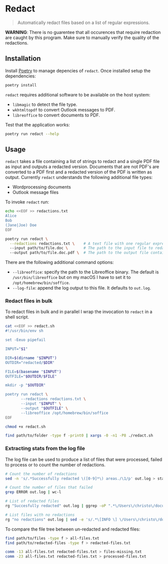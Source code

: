 # Redact

> Automatically redact files based on a list of regular expressions.

**WARNING**: There is no guarentee that all occurences that require redaction are caught by this program. Make sure to manually verify the quality of the redactions.

## Installation

Install [Poetry](https://python-poetry.org/docs/#installation) to manage depencies of `redact`. Once installed setup the dependencies:

``` sh
poetry install
```

`redact` requires additional software to be available on the host system:

- `libmagic` to detect the file type.
- `wkhtmltopdf` to convert Outlook messages to PDF.
- `libreoffice` to convert documents to PDF.

Test that the application works:

``` sh
poetry run redact --help
```

## Usage

`redact` takes a file containing a list of strings to redact and a single PDF file as input and outputs a redacted version. Documents that are not PDF's are converted to a PDF first and a redacted version of the PDF is written as output. Currently `redact` understands the following additional file types:

- Wordprocessing documents
- Outlook message files

To invoke `redact` run:

``` sh
echo <<EOF >> redactions.txt
Alice
Bob
(Jane|Joe) Doe
EOF

poetry run redact \
  --redactions redactions.txt \    # A text file with one regular expression per line.
  --input path/to/file.doc \       # The path to the input file to redact.
  --output path/to/file.doc.pdf \  # The path to the output file containing the redactions.
```

There are the following additional command options:

- `--libreoffice`: specify the path to the Libreoffice binary. The default is `/usr/bin/libreoffice` but on my macOS I have to set it to `/opt/homebrew/bin/soffice`.
- `--log-file`: append the log output to this file. It defaults to `out.log`.

### Redact files in bulk

To redact files in bulk and in parallel I wrap the invocation to `redact` in a shell script.


``` sh
cat <<EOF >> redact.sh
#!/usr/bin/env sh

set -Eeuo pipefail

INPUT="$1"

DIR=$(dirname "$INPUT")
OUTDIR="redacted/$DIR"

FILE=$(basename "$INPUT")
OUTFILE="$OUTDIR/$FILE"

mkdir -p "$OUTDIR"

poetry run redact \
       --redactions redactions.txt \
       --input "$INPUT" \
       --output "$OUTFILE" \
       --libreoffice /opt/homebrew/bin/soffice
EOF

chmod +x redact.sh

find path/to/folder -type f -print0 | xargs -0 -n1 -P8 ./redact.sh
```

### Extracting stats from the log file

The log file can be used to produce a list of files that were processed, failed to process or to count the number of redactions.

``` sh
# Count the number of redactions
sed -n 's/.*Successfully redacted \([0-9]*\) areas./\1/p' out.log > stats.txt

# Count the number of files that failed
grep ERROR out.log | wc-l

# List of redacted files
rg "Succesfully redacted" out.log | ggrep -oP ".*\/Users\/christo\/documents(.*)$"

# List files with no redactions
rg "no redactions" out.log | sed -e 's/.*\[INFO \] \/Users\/christo\/documents\/\(.*\) had no redactions.$/\1/' | sort | uniq > unredacted.txt
```

To compare the file tree between un-redacted and redacted files:

``` sh
find path/to/files -type f > all-files.txt
find path/to/redacted-files -type f > redacted-files.txt

comm -13 all-files.txt redacted-files.txt > files-missing.txt
comm -23 all-files.txt redacted-files.txt > processed-files.txt 
```


